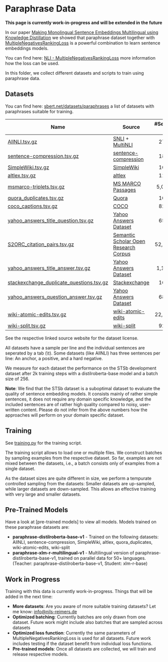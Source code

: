 # Paraphrase Data

**This page is currently work-in-progress and will be extended in the future**

In our paper [Making Monolingual Sentence Embeddings Multilingual using Knowledge Distillation](https://arxiv.org/abs/2004.09813) we showed that paraphrase dataset together with [MultipleNegativesRankingLoss](https://www.sbert.net/docs/package_reference/losses.html#multiplenegativesrankingloss) is a powerful combination to learn sentence embeddings models.

You can find here: [NLI - MultipleNegativesRankingLoss](https://www.sbert.net/examples/training/nli/README.html#multiplenegativesrankingloss) more information how the loss can be used.

In this folder, we collect different datasets and scripts to train using paraphrase data.

## Datasets

You can find here: [sbert.net/datasets/paraphrases](http://sbert.net/datasets/paraphrases) a list of datasets with paraphrases suitable for training.

| Name | Source | #Sentence-Pairs | STSb-dev |
| --- | --- | :---: | :---: |
| [AllNLI.tsv.gz](https://public.ukp.informatik.tu-darmstadt.de/reimers/sentence-transformers/datasets/paraphrases/AllNLI.tsv.gz) | [SNLI](https://nlp.stanford.edu/projects/snli/) + [MultiNLI](https://cims.nyu.edu/~sbowman/multinli/) | 277,230 | 86.54 |
| [sentence-compression.tsv.gz](https://public.ukp.informatik.tu-darmstadt.de/reimers/sentence-transformers/datasets/paraphrases/sentence-compression.tsv.gz) | [sentence-compression](https://github.com/google-research-datasets/sentence-compression) | 180,000 | 84.36 |
| [SimpleWiki.tsv.gz](https://public.ukp.informatik.tu-darmstadt.de/reimers/sentence-transformers/datasets/paraphrases/SimpleWiki.tsv.gz) | [SimpleWiki](https://cs.pomona.edu/~dkauchak/simplification/) | 102,225 | 84.26 |
| [altlex.tsv.gz](https://public.ukp.informatik.tu-darmstadt.de/reimers/sentence-transformers/datasets/paraphrases/altlex.tsv.gz) | [altlex](https://github.com/chridey/altlex/) | 112,696 | 83.34 |
| [msmarco-triplets.tsv.gz](https://public.ukp.informatik.tu-darmstadt.de/reimers/sentence-transformers/datasets/paraphrases/msmarco-triplets.tsv.gz) | [MS MARCO Passages](https://microsoft.github.io/msmarco/) | 5,028,051 | 83.12 |
| [quora_duplicates.tsv.gz](https://public.ukp.informatik.tu-darmstadt.de/reimers/sentence-transformers/datasets/paraphrases/quora_duplicates.tsv.gz) | [Quora](https://quoradata.quora.com/First-Quora-Dataset-Release-Question-Pairs) | 103,663 | 82.55 |
| [coco_captions.tsv.gz](https://public.ukp.informatik.tu-darmstadt.de/reimers/sentence-transformers/datasets/paraphrases/coco_captions.tsv.gz) | [COCO](https://cocodataset.org/) | 828,395 | 82.25
| [yahoo_answers_title_question.tsv.gz](https://public.ukp.informatik.tu-darmstadt.de/reimers/sentence-transformers/datasets/paraphrases/yahoo_answers_title_question.tsv.gz) | [Yahoo Answers Dataset](https://www.kaggle.com/soumikrakshit/yahoo-answers-dataset) | 659,896 | 81.19 |
| [S2ORC_citation_pairs.tsv.gz](https://public.ukp.informatik.tu-darmstadt.de/reimers/sentence-transformers/datasets/paraphrases/S2ORC_citation_pairs.tsv.gz) | [Semantic Scholar Open Research Corpus](http://s2-public-api-prod.us-west-2.elasticbeanstalk.com/corpus/) | 52,603,982 | 81.02 |
| [yahoo_answers_title_answer.tsv.gz](https://public.ukp.informatik.tu-darmstadt.de/reimers/sentence-transformers/datasets/paraphrases/yahoo_answerstitle_answer.tsv.gz) | [Yahoo Answers Dataset](https://www.kaggle.com/soumikrakshit/yahoo-answers-dataset)  | 1,198,260 | 80.25 
| [stackexchange_duplicate_questions.tsv.gz](https://public.ukp.informatik.tu-darmstadt.de/reimers/sentence-transformers/datasets/paraphrases/stackexchange_duplicate_questions.tsv.gz) | [Stackexchange](https://stackexchange.com/) | 169,438 | 80.37
| [yahoo_answers_question_answer.tsv.gz](https://public.ukp.informatik.tu-darmstadt.de/reimers/sentence-transformers/datasets/paraphrases/yahoo_answers_question_answer.tsv.gz) | [Yahoo Answers Dataset](https://www.kaggle.com/soumikrakshit/yahoo-answers-dataset)  | 681,164 | 79.88 |
| [wiki-atomic-edits.tsv.gz](https://public.ukp.informatik.tu-darmstadt.de/reimers/sentence-transformers/datasets/paraphrases/wiki-atomic-edits.tsv.gz) | [wiki-atomic-edits](https://github.com/google-research-datasets/wiki-atomic-edits) |   22,980,185  | 79.58
| [wiki-split.tsv.gz](https://public.ukp.informatik.tu-darmstadt.de/reimers/sentence-transformers/datasets/paraphrases/wiki-split.tsv.gz) | [wiki-split](https://github.com/google-research-datasets/wiki-split) | 929,944 | 76.59

See the respective linked source website for the dataset license.


All datasets have a sample per line and the individual sentences are seperated by a tab (\t). Some datasets (like AllNLI) has three sentences per line: An anchor, a positive, and a hard negative.

We measure for each dataset the performance on the STSb development dataset after 2k training steps with a distilroberta-base model and a batch size of 256. 

**Note**: We find that the STSb dataset is a suboptimal dataset to evaluate the quality of sentence embedding models. It consists mainly of rather simple sentences, it does not require any domain specific knowledge, and the included sentences are of rather high quality compared to noisy, user-written content. Please do not infer from the above numbers how the approaches will perform on your domain specific dataset.

## Training
See [training.py](training.py) for the training script.

The training script allows to load one or multiple files. We construct batches by sampling examples from the respective dataset. So far, examples are not mixed between the datasets, i.e., a batch consists only of examples from a single dataset.

As the dataset sizes are quite different in size, we perform a tempurate controlled sampling from the datasets: Smaller datasets are up-sampled, while larger datasets are down-sampled. This allows an effective training with very large and smaller datasets.

## Pre-Trained Models
Have a look at [pre-trained models] to view all models. Models trained on these paraphrase datasets are:

- **paraphrase-distilroberta-base-v1** - Trained on the following datasets: AllNLI, sentence-compression, SimpleWiki, altlex, quora_duplicates, wiki-atomic-edits, wiki-split
- **paraphrase-xlm-r-multilingual-v1** - Multilingual version of paraphrase-distilroberta-base-v1, trained on parallel data for 50+ languages. (Teacher: paraphrase-distilroberta-base-v1, Student: xlm-r-base)


## Work in Progress

Training with this data is currently work-in-progress. Things that will be added in the next time:
- **More datasets**: Are you aware of more suitable training datasets? Let me know: [info@nils-reimers.de](mailto:info@nils-reimers.de)
- **Optimized batching**: Currently batches are only drawn from one dataset. Future work might include also batches that are sampled across datasets
- **Optimized loss function**: Currently the same parameters of MultipleNegativesRankingLoss is used for all datasets. Future work includes testing if the dataset benefit from individual loss functions.
- **Pre-trained models**: Once all datasets are collected, we will train and release respective models.